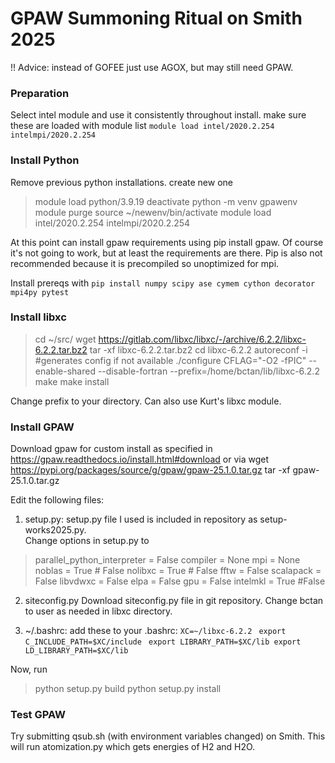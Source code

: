 # GPAW Summoning Ritual on Smith 2025
!! Advice: instead of GOFEE just use AGOX, but may still need GPAW.

### Preparation

Select intel module and use it consistently throughout install. make sure these are loaded with module list
`module load intel/2020.2.254 intelmpi/2020.2.254`

### Install Python

Remove previous python installations. create new one 

> module load python/3.9.19
deactivate
python -m venv gpawenv
module purge
source ~/newenv/bin/activate
module load intel/2020.2.254 intelmpi/2020.2.254

At this point can install gpaw requirements using pip install gpaw. Of course it's not going to work, but at least the requirements are there. Pip is also not recommended because it is precompiled so unoptimized for mpi.

Install prereqs with 
`pip install numpy scipy ase cymem cython decorator mpi4py pytest`
###  Install libxc

> cd ~/src/ 
wget https://gitlab.com/libxc/libxc/-/archive/6.2.2/libxc-6.2.2.tar.bz2 
tar -xf libxc-6.2.2.tar.bz2 
cd libxc-6.2.2 
autoreconf -i        #generates config if not available
./configure CFLAG="-O2 -fPIC" --enable-shared --disable-fortran --prefix=/home/bctan/lib/libxc-6.2.2
make 
make install

Change prefix to your directory. Can also use Kurt's libxc module. 


### Install GPAW

Download gpaw for custom install as specified in https://gpaw.readthedocs.io/install.html#download or via 
wget https://pypi.org/packages/source/g/gpaw/gpaw-25.1.0.tar.gz
tar -xf gpaw-25.1.0.tar.gz

Edit the following files: 
1. setup.py: 
setup.py file I used is included in repository as setup-works2025.py.  
Change options in setup.py to 
> parallel_python_interpreter = False
compiler = None
mpi = None
noblas = True # False
nolibxc = True # False
fftw = False
scalapack = False
libvdwxc = False
elpa = False
gpu = False
intelmkl = True #False




2. siteconfig.py
Download siteconfig.py file in git repository. Change bctan to user as needed in libxc directory.  


3. ~/.bashrc:
add these to your .bashrc: 
`XC=~/libxc-6.2.2 `
`export C_INCLUDE_PATH=$XC/include `
`export LIBRARY_PATH=$XC/lib export LD_LIBRARY_PATH=$XC/lib`

Now, run
> python setup.py build
> python setup.py install


### Test GPAW
Try submitting qsub.sh (with environment variables changed) on Smith. This will run atomization.py which gets energies of H2 and H2O.
